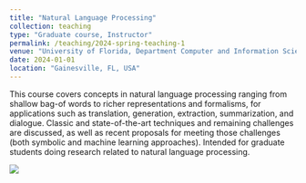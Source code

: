 ```yaml
---
title: "Natural Language Processing"
collection: teaching
type: "Graduate course, Instructor"
permalink: /teaching/2024-spring-teaching-1
venue: "University of Florida, Department Computer and Information Science and Engineering"
date: 2024-01-01
location: "Gainesville, FL, USA"
---
```


This course covers concepts in natural language processing ranging from shallow bag-of words to richer representations and formalisms, for applications such as translation, generation, extraction, summarization, and dialogue. Classic and state-of-the-art techniques and remaining challenges are discussed, as well as recent proposals for meeting those challenges (both symbolic and machine learning approaches). Intended for graduate students doing research related to natural language processing.

<img src="https://github.com/philz0918/philz0918.github.io/tree/master/images/lectuerer_photo.jpeg">
